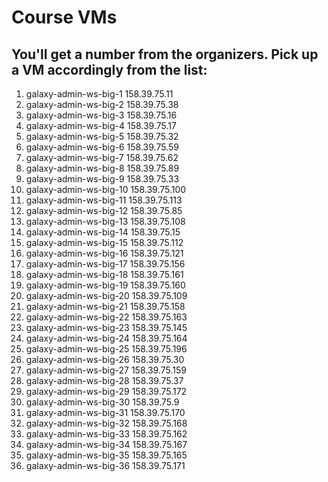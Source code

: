 # Course VMs

You'll get a number from the organizers. Pick up a VM accordingly from the list:
---------------------------------------------------------------------------------

1. galaxy-admin-ws-big-1	158.39.75.11
2. galaxy-admin-ws-big-2	158.39.75.38
3. galaxy-admin-ws-big-3	158.39.75.16
4. galaxy-admin-ws-big-4	158.39.75.17
5. galaxy-admin-ws-big-5	158.39.75.32
6. galaxy-admin-ws-big-6	158.39.75.59
7. galaxy-admin-ws-big-7	158.39.75.62
8. galaxy-admin-ws-big-8	158.39.75.89
9. galaxy-admin-ws-big-9	158.39.75.33
10. galaxy-admin-ws-big-10	158.39.75.100
11. galaxy-admin-ws-big-11	158.39.75.113
12. galaxy-admin-ws-big-12	158.39.75.85
13. galaxy-admin-ws-big-13	158.39.75.108
14. galaxy-admin-ws-big-14	158.39.75.15
15. galaxy-admin-ws-big-15	158.39.75.112
16. galaxy-admin-ws-big-16	158.39.75.121
17. galaxy-admin-ws-big-17	158.39.75.156
18. galaxy-admin-ws-big-18	158.39.75.161
19. galaxy-admin-ws-big-19	158.39.75.160
20. galaxy-admin-ws-big-20	158.39.75.109
21. galaxy-admin-ws-big-21	158.39.75.158
22. galaxy-admin-ws-big-22	158.39.75.163
23. galaxy-admin-ws-big-23	158.39.75.145
24. galaxy-admin-ws-big-24	158.39.75.164
25. galaxy-admin-ws-big-25	158.39.75.196
26. galaxy-admin-ws-big-26	158.39.75.30
27. galaxy-admin-ws-big-27	158.39.75.159
28. galaxy-admin-ws-big-28	158.39.75.37
29. galaxy-admin-ws-big-29	158.39.75.172
30. galaxy-admin-ws-big-30	158.39.75.9
31. galaxy-admin-ws-big-31	158.39.75.170
32. galaxy-admin-ws-big-32	158.39.75.168
33. galaxy-admin-ws-big-33	158.39.75.162
34. galaxy-admin-ws-big-34	158.39.75.167
35. galaxy-admin-ws-big-35	158.39.75.165
36. galaxy-admin-ws-big-36	158.39.75.171


